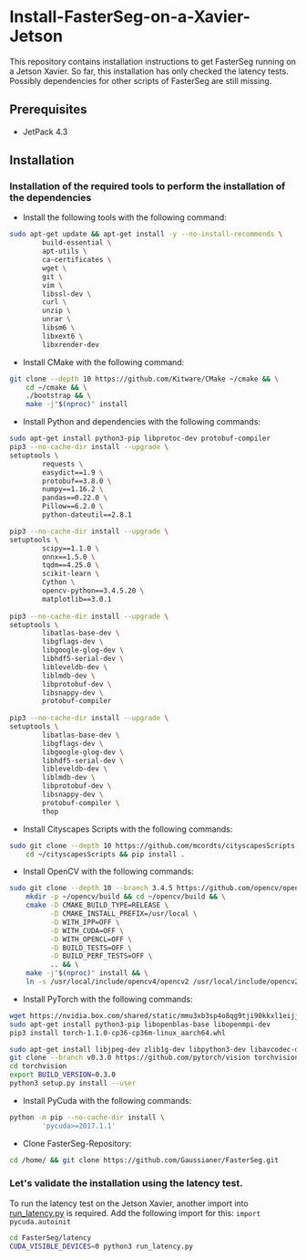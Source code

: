 # Install-FasterSeg-on-a-Xavier-Jetson
This repository contains installation instructions to get FasterSeg running on a Jetson Xavier. 
So far, this installation has only checked the latency tests. Possibly dependencies for other scripts of FasterSeg are still missing. 

## Prerequisites
- JetPack 4.3

## Installation

### Installation of the required tools to perform the installation of the dependencies
* Install the following tools with the following command: 
```bash
sudo apt-get update && apt-get install -y --no-install-recommends \
        build-essential \
        apt-utils \
        ca-certificates \
        wget \
        git \
        vim \
        libssl-dev \
        curl \
        unzip \
        unrar \
        libsm6 \
        libxext6 \
        libxrender-dev
```

* Install CMake with the following command: 
```bash
git clone --depth 10 https://github.com/Kitware/CMake ~/cmake && \
    cd ~/cmake && \
    ./bootstrap && \
    make -j"$(nproc)" install
```

* Install Python and dependencies with the following commands: 
```bash
sudo apt-get install python3-pip libprotoc-dev protobuf-compiler
pip3 --no-cache-dir install --upgrade \
setuptools \
        requests \
        easydict==1.9 \
        protobuf==3.8.0 \
        numpy==1.16.2 \
        pandas==0.22.0 \
        Pillow==6.2.0 \
        python-dateutil==2.8.1

pip3 --no-cache-dir install --upgrade \
setuptools \
        scipy==1.1.0 \
        onnx==1.5.0 \
        tqdm==4.25.0 \
        scikit-learn \
        Cython \
        opencv-python==3.4.5.20 \
        matplotlib==3.0.1
        
pip3 --no-cache-dir install --upgrade \
setuptools \
        libatlas-base-dev \
        libgflags-dev \
        libgoogle-glog-dev \
        libhdf5-serial-dev \
        libleveldb-dev \
        liblmdb-dev \
        libprotobuf-dev \
        libsnappy-dev \
        protobuf-compiler
        
pip3 --no-cache-dir install --upgrade \
setuptools \
        libatlas-base-dev \
        libgflags-dev \
        libgoogle-glog-dev \
        libhdf5-serial-dev \
        libleveldb-dev \
        liblmdb-dev \
        libprotobuf-dev \
        libsnappy-dev \
        protobuf-compiler \
        thop
```


* Install Cityscapes Scripts with the following commands: 
```bash
sudo git clone --depth 10 https://github.com/mcordts/cityscapesScripts ~/cityscapesScripts && \
    cd ~/cityscapesScripts && pip install .
```


* Install OpenCV with the following commands: 
```bash
sudo git clone --depth 10 --branch 3.4.5 https://github.com/opencv/opencv ~/opencv && \
    mkdir -p ~/opencv/build && cd ~/opencv/build && \
    cmake -D CMAKE_BUILD_TYPE=RELEASE \
          -D CMAKE_INSTALL_PREFIX=/usr/local \
          -D WITH_IPP=OFF \
          -D WITH_CUDA=OFF \
          -D WITH_OPENCL=OFF \
          -D BUILD_TESTS=OFF \
          -D BUILD_PERF_TESTS=OFF \
          .. && \
    make -j"$(nproc)" install && \
    ln -s /usr/local/include/opencv4/opencv2 /usr/local/include/opencv2
```


* Install PyTorch with the following commands: 
```bash
wget https://nvidia.box.com/shared/static/mmu3xb3sp4o8qg9tji90kkxl1eijjfc6.whl -O torch-1.1.0-cp36-cp36m-linux_aarch64.whl
sudo apt-get install python3-pip libopenblas-base libopenmpi-dev 
pip3 install torch-1.1.0-cp36-cp36m-linux_aarch64.whl
```
```bash
sudo apt-get install libjpeg-dev zlib1g-dev libpython3-dev libavcodec-dev libavformat-dev libswscale-dev
git clone --branch v0.3.0 https://github.com/pytorch/vision torchvision
cd torchvision
export BUILD_VERSION=0.3.0   
python3 setup.py install --user
```


* Install PyCuda with the following commands: 
```bash
python -m pip --no-cache-dir install \
        'pycuda>=2017.1.1'
```


* Clone FasterSeg-Repository: 
```bash
cd /home/ && git clone https://github.com/Gaussianer/FasterSeg.git
```
### Let's validate the installation using the latency test.
To run the latency test on the Jetson Xavier, another import into [run_latency.py](https://github.com/Gaussianer/FasterSeg/blob/ea0300731a968d7356d397c34d5436601a5ab0f1/latency/run_latency.py#L7) is required. Add the following import for this: `import pycuda.autoinit` 

```bash
cd FasterSeg/latency
CUDA_VISIBLE_DEVICES=0 python3 run_latency.py
```

